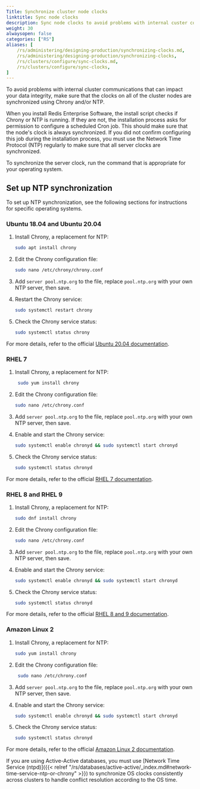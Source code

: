 ```yaml
---
Title: Synchronize cluster node clocks
linktitle: Sync node clocks
description: Sync node clocks to avoid problems with internal custer communication.
weight: 30
alwaysopen: false
categories: ["RS"]
aliases: [
    /rs/administering/designing-production/synchronizing-clocks.md,
    /rs/administering/designing-production/synchronizing-clocks,
    /rs/clusters/configure/sync-clocks.md,
    /rs/clusters/configure/sync-clocks,
]
---
```

To avoid problems with internal cluster communications that can impact your data integrity,
make sure that the clocks on all of the cluster nodes are synchronized using Chrony and/or NTP.

When you install Redis Enterprise Software,
the install script checks if Chrony or NTP is running.
If they are not, the installation process asks for permission to configure a scheduled Cron job.
This should make sure that the node's clock is always synchronized.
If you did not confirm configuring this job during the installation process,
you must use the Network Time Protocol (NTP) regularly to make sure that all server clocks are synchronized.

To synchronize the server clock, run the command that is appropriate for your operating system.

## Set up NTP synchronization

To set up NTP synchronization, see the following sections for instructions for specific operating systems.

### Ubuntu 18.04 and Ubuntu 20.04

1. Install Chrony, a replacement for NTP:
   ```sh
   sudo apt install chrony
   ```
   
1. Edit the Chrony configuration file:
   ```sh
   sudo nano /etc/chrony/chrony.conf
   ```

1. Add `server pool.ntp.org` to the file, replace `pool.ntp.org` with your own NTP server, then save.

1. Restart the Chrony service: 
   ```sh
   sudo systemctl restart chrony
   ```

1. Check the Chrony service status:
   ```sh
   sudo systemctl status chrony
   ```
   
For more details, refer to the official [Ubuntu 20.04 documentation](https://ubuntu.com/server/docs/network-ntp).

### RHEL 7

1. Install Chrony, a replacement for NTP:
   ```sh
    sudo yum install chrony
   ```

1. Edit the Chrony configuration file:
   ```sh
   sudo nano /etc/chrony.conf
   ```

1. Add `server pool.ntp.org` to the file, replace `pool.ntp.org` with your own NTP server, then save.

1. Enable and start the Chrony service:
   ```sh 
   sudo systemctl enable chronyd && sudo systemctl start chronyd
   ```

1. Check the Chrony service status:
   ```sh
   sudo systemctl status chronyd
   ```

For more details, refer to the official [RHEL 7 documentation](https://access.redhat.com/documentation/en-us/red_hat_enterprise_linux/7/html/system_administrators_guide/ch-configuring_ntp_using_the_chrony_suite#sect-Using_chrony).

### RHEL 8 and RHEL 9

1. Install Chrony, a replacement for NTP:
   ```sh
   sudo dnf install chrony
   ```

1. Edit the Chrony configuration file:
   ```sh
   sudo nano /etc/chrony.conf
   ```

1. Add `server pool.ntp.org` to the file, replace `pool.ntp.org` with your own NTP server, then save.

1. Enable and start the Chrony service:
   ```sh
   sudo systemctl enable chronyd && sudo systemctl start chronyd
   ```

1. Check the Chrony service status:
   ```sh
   sudo systemctl status chronyd
   ```

For more details, refer to the official [RHEL 8 and 9 documentation](https://access.redhat.com/documentation/en-us/red_hat_enterprise_linux/8/html/configuring_basic_system_settings/configuring-time-synchronization_configuring-basic-system-settings).

### Amazon Linux 2

1. Install Chrony, a replacement for NTP:
   ```sh
   sudo yum install chrony
   ```

1. Edit the Chrony configuration file:
   ```sh
    sudo nano /etc/chrony.conf
   ```

1. Add `server pool.ntp.org` to the file, replace `pool.ntp.org` with your own NTP server, then save.

1. Enable and start the Chrony service:
   ```sh
   sudo systemctl enable chronyd && sudo systemctl start chronyd
   ```

1. Check the Chrony service status:
   ```sh
   sudo systemctl status chronyd
   ```

For more details, refer to the official [Amazon Linux 2 documentation](https://docs.aws.amazon.com/AWSEC2/latest/UserGuide/set-time.html).

If you are using Active-Active databases, you must use [Network Time Service (ntpd)]({{< relref "/rs/databases/active-active/_index.md#network-time-service-ntp-or-chrony" >}})
to synchronize OS clocks consistently across clusters to handle conflict resolution according to the OS time.
